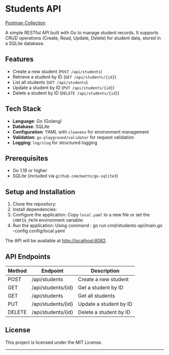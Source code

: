 # Students API

[Postman Collection](https://documenter.getpostman.com/view/34455053/2sAYkGKKDR)

A simple RESTful API built with Go to manage student records. It supports CRUD operations (Create, Read, Update, Delete) for student data, stored in a SQLite database.

## Features

- Create a new student (`POST /api/students`)
- Retrieve a student by ID (`GET /api/students/{id}`)
- List all students (`GET /api/students`)
- Update a student by ID (`PUT /api/students/{id}`)
- Delete a student by ID (`DELETE /api/students/{id}`)

## Tech Stack

- **Language**: Go (Golang)
- **Database**: SQLite
- **Configuration**: YAML with `cleanenv` for environment management
- **Validation**: `go-playground/validator` for request validation
- **Logging**: `log/slog` for structured logging

## Prerequisites

- Go 1.18 or higher
- SQLite (included via `github.com/mattn/go-sqlite3`)

## Setup and Installation

1. Clone the repository:
2. Install dependencies:
3. Configure the application:
   Copy `local.yaml` to a new file or set the `CONFIG_PATH` environment variable:
4. Run the application: Using command : go run cmd/students-api/main.go -config config/local.yaml

The API will be available at [http://localhost:8082](http://localhost:8082).

## API Endpoints

| Method | Endpoint           | Description            |
| ------ | ------------------ | ---------------------- |
| POST   | /api/students      | Create a new student   |
| GET    | /api/students/{id} | Get a student by ID    |
| GET    | /api/students      | Get all students       |
| PUT    | /api/students/{id} | Update a student by ID |
| DELETE | /api/students/{id} | Delete a student by ID |

## License

This project is licensed under the MIT License.

---
